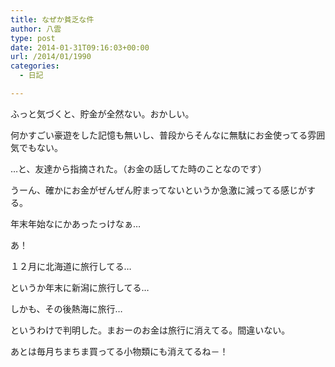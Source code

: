 ```yaml
---
title: なぜか貧乏な件
author: 八雲
type: post
date: 2014-01-31T09:16:03+00:00
url: /2014/01/1990
categories:
  - 日記

---
```

ふっと気づくと、貯金が全然ない。おかしい。
  
何かすごい豪遊をした記憶も無いし、普段からそんなに無駄にお金使ってる雰囲気でもない。

…と、友達から指摘された。（お金の話してた時のことなのです）

うーん、確かにお金がぜんぜん貯まってないというか急激に減ってる感じがする。
  
年末年始なにかあったっけなぁ…

あ！

１２月に北海道に旅行してる…
  
というか年末に新潟に旅行してる…
  
しかも、その後熱海に旅行…

というわけで判明した。まおーのお金は旅行に消えてる。間違いない。
  
あとは毎月ちまちま買ってる小物類にも消えてるね－！